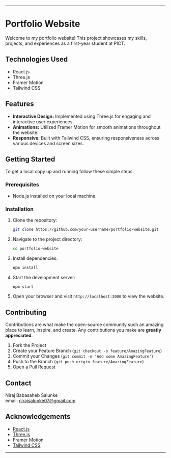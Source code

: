 
---

# Portfolio Website

Welcome to my portfolio website! This project showcases my skills, projects, and experiences as a first-year student at PICT.

## Technologies Used
- React.js
- Three.js
- Framer Motion
- Tailwind CSS

## Features
- **Interactive Design:** Implemented using Three.js for engaging and interactive user experiences.
- **Animations:** Utilized Framer Motion for smooth animations throughout the website.
- **Responsive:** Built with Tailwind CSS, ensuring responsiveness across various devices and screen sizes.

## Getting Started
To get a local copy up and running follow these simple steps.

### Prerequisites
- Node.js installed on your local machine.

### Installation
1. Clone the repository:
   ```sh
   git clone https://github.com/your-username/portfolio-website.git
   ```
2. Navigate to the project directory:
   ```sh
   cd portfolio-website
   ```
3. Install dependencies:
   ```sh
   npm install
   ```
4. Start the development server:
   ```sh
   npm start
   ```
5. Open your browser and visit `http://localhost:3000` to view the website.

## Contributing
Contributions are what make the open-source community such an amazing place to learn, inspire, and create. Any contributions you make are **greatly appreciated**.

1. Fork the Project
2. Create your Feature Branch (`git checkout -b feature/AmazingFeature`)
3. Commit your Changes (`git commit -m 'Add some AmazingFeature'`)
4. Push to the Branch (`git push origin feature/AmazingFeature`)
5. Open a Pull Request



## Contact
Niraj Babasaheb Salunke  
email: nirajsalunke07@gmail.com

## Acknowledgements
- [React.js](https://reactjs.org/)
- [Three.js](https://threejs.org/)
- [Framer Motion](https://www.framer.com/motion/)
- [Tailwind CSS](https://tailwindcss.com/)

---
